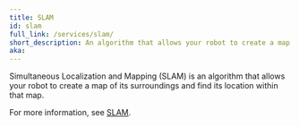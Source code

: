```yaml
---
title: SLAM
id: slam
full_link: /services/slam/
short_description: An algorithm that allows your robot to create a map of its surroundings and find its location within that map.
aka:
---
```


Simultaneous Localization and Mapping (SLAM) is an algorithm that allows your robot to create a map of its surroundings and find its location within that map.

For more information, see [SLAM](/services/slam/).
